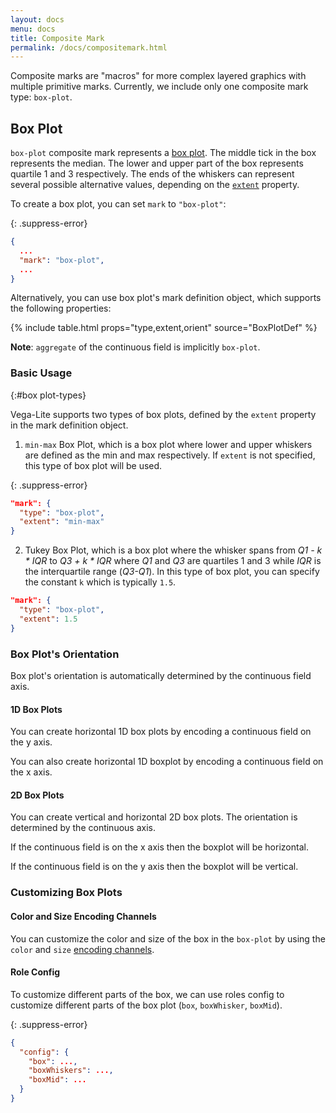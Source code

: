 ```yaml
---
layout: docs
menu: docs
title: Composite Mark
permalink: /docs/compositemark.html
---
```


Composite marks are "macros" for more complex layered graphics with multiple primitive marks. Currently, we include only one composite mark type: `box-plot`.

## Box Plot

`box-plot` composite mark represents a [box plot](https://en.wikipedia.org/wiki/Box_plot). The middle tick in the box represents the median. The lower and upper part of the box represents quartile 1 and 3 respectively. The ends of the whiskers can represent several possible alternative values, depending on the [`extent`](#box-plot-types) property.
<!-- FIXME: why is box plot important? (e.g., showing summary blah blah.) Basically we give novice a sense why Boxplot is important in 1-2 sentences.-->
<!-- TODO: Ideally we should have an annotated figure for this, but let's not do it for now-->

To create a box plot, you can set `mark` to `"box-plot"`:

{: .suppress-error}
```json
{
  ...
  "mark": "box-plot",
  ...
}
```

Alternatively, you can use box plot's mark definition object, which supports the following properties:

{% include table.html props="type,extent,orient" source="BoxPlotDef" %}
<!-- FIXME update BoxPlotDef interface to have description for extent-->

**Note**: `aggregate` of the continuous field is implicitly `box-plot`.

### Basic Usage
{:#box plot-types}

Vega-Lite supports two types of box plots, defined by the `extent` property in the mark definition object.

1) `min-max` Box Plot, which is a box plot where lower and upper whiskers are defined as the min and max respectively.  If `extent` is not specified, this type of box plot will be used.

{: .suppress-error}
```json
"mark": {
  "type": "box-plot",
  "extent": "min-max"
}
```

<!-- TODO add real example? -->

2) Tukey Box Plot, which is a box plot where the whisker spans from _Q1 - k * IQR_ to _Q3 + k * IQR_ where _Q1_ and _Q3_ are quartiles 1 and 3 while _IQR_ is the interquartile range (_Q3-Q1_). In this type of box plot, you can specify the constant  `k` which is typically `1.5`.

```json
"mark": {
  "type": "box-plot",
  "extent": 1.5
}
```

<!-- TODO add real example? -->

### Box Plot's Orientation

Box plot's orientation is automatically determined by the continuous field axis.

#### 1D Box Plots

You can create horizontal 1D box plots by encoding a continuous field on the y axis.

<div class="vl-example" data-name="box_plot_minmax_1D_vertical_short"></div>

You can also create horizontal 1D boxplot by encoding a continuous field on the x axis.

<div class="vl-example" data-name="box_plot_minmax_1D_horizontal_short"></div>

#### 2D Box Plots

You can create vertical and horizontal 2D box plots. The orientation is determined by the continuous axis.

If the continuous field is on the x axis then the boxplot will be horizontal.

<div class="vl-example" data-name="box_plot_minmax_2D_horizontal_short"></div>

If the continuous field is on the y axis then the boxplot will be vertical.

<div class="vl-example" data-name="box_plot_minmax_2D_vertical_short"></div>

### Customizing Box Plots

#### Color and Size Encoding Channels

You can customize the color and size of the box in the `box-plot` by using the `color` and `size` [encoding channels](encoding.html#channels).  <!-- FIXME: missing opacity-->

<div class="vl-example" data-name="box_plot_minmax_2D_vertical_short"></div>

<!-- FIXME: Let's remove color and size for all basic examples to simplify things and add one special example for this case -->

#### Role Config

To customize different parts of the box, we can use roles config to customize different parts of the box plot (`box`, `boxWhisker`, `boxMid`).

{: .suppress-error}
```json
{
  "config": {
    "box": ...,
    "boxWhiskers": ...,
    "boxMid": ...
  }
}
```

<!-- TODO: add an example to customize whisker color?-->
